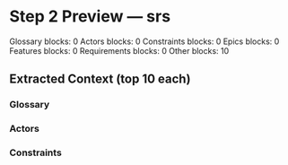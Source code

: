 # Step 2 Preview — srs

Glossary blocks:     0
Actors blocks:       0
Constraints blocks:  0
Epics blocks:        0
Features blocks:     0
Requirements blocks: 0
Other blocks:        10

## Extracted Context (top 10 each)
### Glossary

### Actors

### Constraints